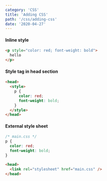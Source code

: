 ```yaml
---
category: 'CSS'
title: 'Adding CSS'
path: '/css/adding-css'
date: '2020-04-27'
---
```


#### Inline style

```html
<p style="color: red; font-weight: bold">
  hello
</p>
```

#### Style tag in head section

```html
<head>
  <style>
    p {
      color: red;
      font-weight: bold;
    }
  </style>
</head>
```

#### External style sheet

```css
/* main.css */
p {
  color: red;
  font-weight: bold;
}
```

```html
<head>
  <link rel="stylesheet" href="main.css" />
</head>
```
